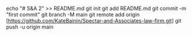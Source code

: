 echo "# S&A 2" >> README.md
git init
git add README.md
git commit -m "first commit"
git branch -M main
git remote add origin [https://github.com/KateBainin/Spectar-and-Associates-law-firm.git]
git push -u origin main